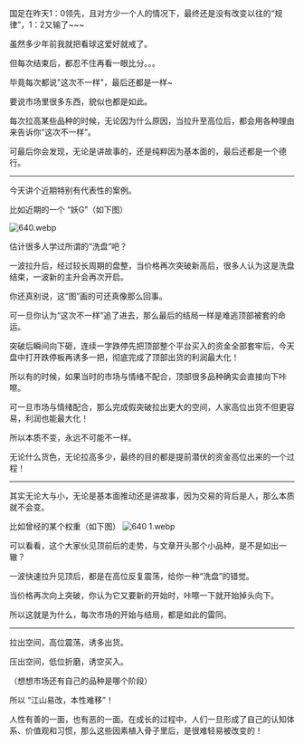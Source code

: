 国足在昨天1：0领先，且对方少一个人的情况下，最终还是没有改变以往的“规律”，1：2又输了~~~

虽然多少年前我就把看球这爱好就戒了。

但每次结束后，都忍不住再看一眼比分。。。

毕竟每次都说"这次不一样"，最后还都是一样~

要说市场里很多东西，貌似也都是如此。

每次拉高某些品种的时候，无论因为什么原因，当拉升至高位后，都会用各种理由来告诉你“这次不一样”。

可最后你会发现，无论是讲故事的，还是纯粹因为基本面的，最后还都是一个德行。

----------

今天讲个近期特别有代表性的案例。

比如近期的一个 “妖G”（如下图）

![640.webp](https://s2.loli.net/2024/09/11/rthsf2lMpicvgIO.webp)

估计很多人学过所谓的“洗盘”吧？

一波拉升后，经过较长周期的盘整，当价格再次突破新高后，很多人认为这是洗盘结束，一波新的主升会再次开启。

你还真别说，这“图”画的可还真像那么回事。

可一旦你认为“这次不一样”追了进去，那么最后的结局一样是难逃顶部被套的命运。

突破后瞬间向下砸，连续一字跌停先把顶部整个平台买入的资金全部套牢后，今天盘中打开跌停板再诱多一把，彻底完成了顶部出货的利润最大化！

所以有的时候，如果当时的市场与情绪不配合，顶部很多品种确实会直接向下咔嚓。

可一旦市场与情绪配合，那么完成假突破拉出更大的空间，人家高位出货不但更容易，利润也能最大化！

所以本质不变，永远不可能不一样。

无论什么货色，无论拉高多少，最终的目的都是提前潜伏的资金高位出来的一个过程！

----------

其实无论大与小，无论是基本面推动还是讲故事，因为交易的背后是人，那么本质就不会变。

比如曾经的某个权重（如下图）
![640 _1_.webp](https://s2.loli.net/2024/09/11/dxbLXc4QhPuiJjV.webp)

可以看看，这个大家伙见顶前后的走势，与文章开头那个小品种，是不是如出一辙？

一波快速拉升见顶后，都是在高位反复震荡，给你一种“洗盘”的错觉。

当价格再次向上突破，你认为它又要新的开始时，咔嚓一下就开始掉头向下。

所以这就是为什么，每次市场的开始与结局，都是如此的雷同。

----------

拉出空间，高位震荡，诱多出货。

压出空间，低位折磨，诱空买入。

（想想市场还有自己的品种是哪个阶段）

所以 “江山易改，本性难移”！

人性有善的一面，也有恶的一面。在成长的过程中，人们一旦形成了自己的认知体系、价值观和习惯，那么这些因素植入骨子里后，是很难轻易被改变的！